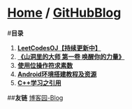 [Home](http://bbxytl.github.io) / [**GitHubBlog**](https://github.com/bbxytl/bbxytl.github.com/tree/master/blog#home--githubblog)
=================

#**目录**
1. [**LeetCodesOJ【持续更新中】**](https://github.com/bbxytl/LeetCodesOJ/blob/master/README.md#githubblog--leetcodesoj)
2. [**《山洞里的大师 第一卷 唤醒你的力量》**](https://github.com/bbxytl/TheMasterInMountainCave#githubblog--themasterinmountaincave)
2. [**使用位操作符求素数**](https://github.com/bbxytl/Lean_Demos/tree/master/GetPrimes#githubblog) 
3. [**Android环境搭建教程及资源**](./pages/1_Android环境搭建教程及资源.md#githubblog-) 
4. [**C++学习之引用**](./pages/2_C++学习之引用.md#githubblog-)

##**友链**
[博客园-Blog](http://www.cnblogs.com/lomper/)
